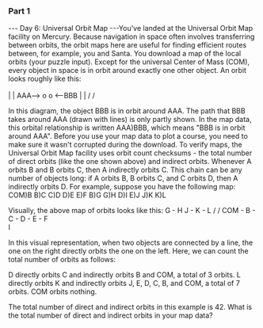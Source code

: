 ### Part 1

--- Day 6: Universal Orbit Map ---You've landed at the Universal Orbit Map facility on Mercury.  Because navigation in space often involves transferring between orbits, the orbit maps here are useful for finding efficient routes between, for example, you and Santa. You download a map of the local orbits (your puzzle input).
Except for the universal Center of Mass (COM), every object in space is in orbit around exactly one other object.  An orbit looks roughly like this:
                  \
                   \
                    |
                    |
AAA--> o            o <--BBB
                    |
                    |
                   /
                  /

In this diagram, the object BBB is in orbit around AAA. The path that BBB takes around AAA (drawn with lines) is only partly shown. In the map data, this orbital relationship is written AAA)BBB, which means "BBB is in orbit around AAA".
Before you use your map data to plot a course, you need to make sure it wasn't corrupted during the download.  To verify maps, the Universal Orbit Map facility uses orbit count checksums - the total number of direct orbits (like the one shown above) and indirect orbits.
Whenever A orbits B and B orbits C, then A indirectly orbits C.  This chain can be any number of objects long: if A orbits B, B orbits C, and C orbits D, then A indirectly orbits D.
For example, suppose you have the following map:
COM)B
B)C
C)D
D)E
E)F
B)G
G)H
D)I
E)J
J)K
K)L

Visually, the above map of orbits looks like this:
        G - H       J - K - L
       /           /
COM - B - C - D - E - F
               \
                I

In this visual representation, when two objects are connected by a line, the one on the right directly orbits the one on the left.
Here, we can count the total number of orbits as follows:

D directly orbits C and indirectly orbits B and COM, a total of 3 orbits.
L directly orbits K and indirectly orbits J, E, D, C, B, and COM, a total of 7 orbits.
COM orbits nothing.

The total number of direct and indirect orbits in this example is 42.
What is the total number of direct and indirect orbits in your map data?
